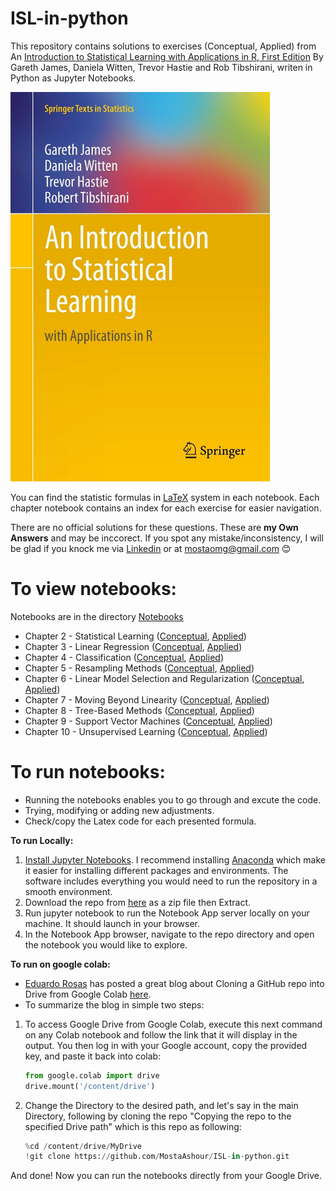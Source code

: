 # ISL-in-python
This repository contains solutions to exercises (Conceptual, Applied) from An [Introduction to Statistical Learning with Applications in R, First Edition](https://www.statlearning.com/) By Gareth James, Daniela Witten, Trevor Hastie and Rob Tibshirani, writen in Python as Jupyter Notebooks.

<img src="https://github.com/MostaAshour/ISL-in-python/blob/main/ISL%20Cover.jpg" width="415" height="623">

You can find the statistic formulas in [LaTeX](https://en.wikipedia.org/wiki/LaTeX) system in each notebook. Each chapter notebook contains an index for each exercise for easier navigation.

There are no official solutions for these questions. These are **my Own Answers** and may be inccorect. If you spot any mistake/inconsistency, I will be glad if you knock me via [Linkedin](https://www.linkedin.com/in/mosta-ashour/) or at mostaomg@gmail.com 😊

# To view notebooks:
Notebooks are in the directory [Notebooks](https://github.com/MostaAshour/ISL-in-python/tree/main/Notebooks)
* Chapter 2 - Statistical Learning ([Conceptual](https://github.com/MostaAshour/ISL-in-python/blob/main/Notebooks/2_4_0_Statistical_Learning_Conceptual.ipynb), [Applied](https://github.com/MostaAshour/ISL-in-python/blob/main/Notebooks/2_4_1_Statistical_Learning_Applied.ipynb))
* Chapter 3 - Linear Regression ([Conceptual](https://github.com/MostaAshour/ISL-in-python/blob/main/Notebooks/3_7_0_Linear_Regression_Conceptual.ipynb), [Applied](https://github.com/MostaAshour/ISL-in-python/blob/main/Notebooks/3_7_1_Linear_Regression_Applied.ipynb))
* Chapter 4 - Classification ([Conceptual](https://github.com/MostaAshour/ISL-in-python/blob/main/Notebooks/4_7_0_Classification_Conceptual.ipynb), [Applied](https://github.com/MostaAshour/ISL-in-python/blob/main/Notebooks/4_7_1_Classification_Applied.ipynb))
* Chapter 5 - Resampling Methods ([Conceptual](https://github.com/MostaAshour/ISL-in-python/blob/main/Notebooks/5_4_0_Resampling_Methods_Conceptual.ipynb), [Applied](https://github.com/MostaAshour/ISL-in-python/blob/main/Notebooks/5_4_1_Resampling_Methods_Applied.ipynb))
* Chapter 6 - Linear Model Selection and Regularization ([Conceptual](https://github.com/MostaAshour/ISL-in-python/blob/main/Notebooks/6_8_0_Linear_Model_Selection_and_Regularisation_Conceptual.ipynb), [Applied](https://github.com/MostaAshour/ISL-in-python/blob/main/Notebooks/6_8_1_Linear_Model_Selection_and_Regularisation_Applied.ipynb))
* Chapter 7 - Moving Beyond Linearity ([Conceptual](https://github.com/MostaAshour/ISL-in-python/blob/main/Notebooks/7_9_0_Moving_Beyond_Linearity_Conceptual.ipynb), [Applied](https://github.com/MostaAshour/ISL-in-python/blob/main/Notebooks/7_9_1_Moving_Beyond_Linearity_Applied.ipynb))
* Chapter 8 - Tree-Based Methods ([Conceptual](https://github.com/MostaAshour/ISL-in-python/blob/main/Notebooks/8_4_0_Tree-Based_Methods_Conceptual.ipynb), [Applied](https://github.com/MostaAshour/ISL-in-python/blob/main/Notebooks/8_4_1_Tree-Based_Methods_Applied.ipynb))
* Chapter 9 - Support Vector Machines ([Conceptual](), [Applied]())
* Chapter 10 - Unsupervised Learning ([Conceptual](), [Applied]())

# To run notebooks:
* Running the notebooks enables you to go through and excute the code.
* Trying, modifying or adding new adjustments.
* Check/copy the Latex code for each presented formula.

**To run Locally:**
1. [Install Jupyter Notebooks](https://jupyter.readthedocs.io/en/latest/install.html#). I recommend installing [Anaconda](https://docs.anaconda.com/anaconda/install/index.html) which make it easier for installing different packages and environments. The software includes everything you would need to run the repository in a smooth environment.
2. Download the repo from [here](https://github.com/MostaAshour/ISL-in-python/archive/refs/heads/main.zip) as a zip file then Extract.
3. Run jupyter notebook to run the Notebook App server locally on your machine. It should launch in your browser.
4. In the Notebook App browser, navigate to the repo directory and open the notebook you would like to explore. 

**To run on google colab:**
* [Eduardo Rosas](https://github.com/LaloCo) has posted a great blog about Cloning a GitHub repo into Drive from Google Colab [here](https://lalorosas.com/blog/github-colab-drive).
* To summarize the blog in simple two steps:
1. To access Google Drive from Google Colab, execute this next command on any Colab notebook and follow the link that it will display in the output. You then log in with your Google account, copy the provided key, and paste it back into colab: 

    ``` python
    from google.colab import drive
    drive.mount('/content/drive')
    ```
2. Change the Directory to the desired path, and let's say in the main Directory, following by cloning the repo "Copying the repo to the specified Drive path" which is this repo as following:

    ```python
    %cd /content/drive/MyDrive
    !git clone https://github.com/MostaAshour/ISL-in-python.git
    ```
And done! Now you can run the notebooks directly from your Google Drive.
